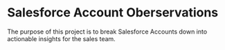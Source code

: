 # Salesforce Account Oberservations

The purpose of this project is to break Salesforce Accounts down into actionable insights for the sales team.
